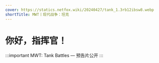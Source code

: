 ```yaml
---
cover: https://statics.netfox.wiki/20240427/tank_1.3rb12ibsw8.webp
shortTitle: MWT丨现代战争：坦克
---
```


# 你好，指挥官！

<MWTTime />

:::important MWT: Tank Battles — 预告片公开
:::

<BiliBili bvid="BV1pz421S7b8" />
